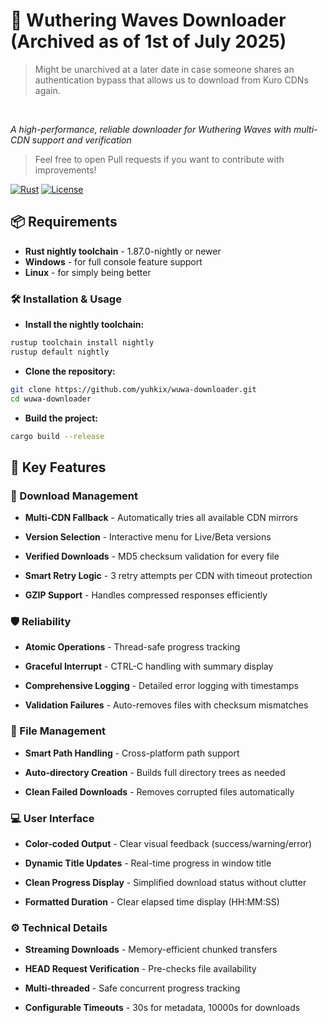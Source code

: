 # 🌊 Wuthering Waves Downloader (Archived as of 1st of July 2025)
> Might be unarchived at a later date in case someone shares an authentication bypass that allows us to download from Kuro CDNs again.

<br>

*A high-performance, reliable downloader for Wuthering Waves with multi-CDN support and verification*

> Feel free to open Pull requests if you want to contribute with improvements!

[![Rust](https://img.shields.io/badge/Rust-1.87.0--nightly-orange?logo=rust)](https://www.rust-lang.org/)
[![License](https://img.shields.io/badge/License-MIT-blue)](LICENSE)

## 📦 Requirements
- **Rust nightly toolchain** - 1.87.0-nightly or newer
- **Windows** - for full console feature support
- **Linux** - for simply being better

### 🛠️ Installation & Usage
- **Install the nightly toolchain:**
```bash
rustup toolchain install nightly
rustup default nightly
```

- **Clone the repository:**
```bash
git clone https://github.com/yuhkix/wuwa-downloader.git
cd wuwa-downloader
```

- **Build the project:**
```bash
cargo build --release
```

## 🌟 Key Features

### 🚀 Download Management
- **Multi-CDN Fallback** - Automatically tries all available CDN mirrors

- **Version Selection** - Interactive menu for Live/Beta versions

- **Verified Downloads** - MD5 checksum validation for every file

- **Smart Retry Logic** - 3 retry attempts per CDN with timeout protection

- **GZIP Support** - Handles compressed responses efficiently

### 🛡️ Reliability
- **Atomic Operations** - Thread-safe progress tracking

- **Graceful Interrupt** - CTRL-C handling with summary display

- **Comprehensive Logging** - Detailed error logging with timestamps

- **Validation Failures** - Auto-removes files with checksum mismatches

### 📂 File Management
- **Smart Path Handling** - Cross-platform path support

- **Auto-directory Creation** - Builds full directory trees as needed

- **Clean Failed Downloads** - Removes corrupted files automatically

### 💻 User Interface
- **Color-coded Output** - Clear visual feedback (success/warning/error)

- **Dynamic Title Updates** - Real-time progress in window title

- **Clean Progress Display** - Simplified download status without clutter

- **Formatted Duration** - Clear elapsed time display (HH:MM:SS)

### ⚙️ Technical Details
- **Streaming Downloads** - Memory-efficient chunked transfers

- **HEAD Request Verification** - Pre-checks file availability

- **Multi-threaded** - Safe concurrent progress tracking

- **Configurable Timeouts** - 30s for metadata, 10000s for downloads
